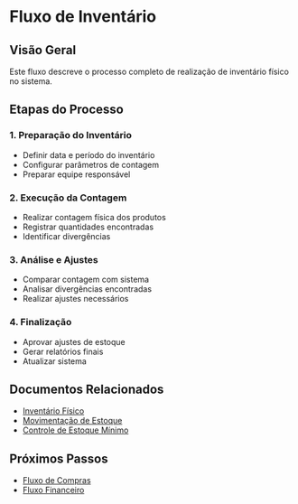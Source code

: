 # Fluxo de Inventário

## Visão Geral

Este fluxo descreve o processo completo de realização de inventário físico no sistema.

## Etapas do Processo

### 1. Preparação do Inventário
- Definir data e período do inventário
- Configurar parâmetros de contagem
- Preparar equipe responsável

### 2. Execução da Contagem
- Realizar contagem física dos produtos
- Registrar quantidades encontradas
- Identificar divergências

### 3. Análise e Ajustes
- Comparar contagem com sistema
- Analisar divergências encontradas
- Realizar ajustes necessários

### 4. Finalização
- Aprovar ajustes de estoque
- Gerar relatórios finais
- Atualizar sistema

## Documentos Relacionados

- [Inventário Físico](../modulos/estoque/inventario-fisico.md)
- [Movimentação de Estoque](../modulos/estoque/movimentacao-estoque.md)
- [Controle de Estoque Mínimo](../modulos/estoque/controle-estoque-minimo.md)

## Próximos Passos

- [Fluxo de Compras](fluxo-compras.md)
- [Fluxo Financeiro](fluxo-financeiro.md)
